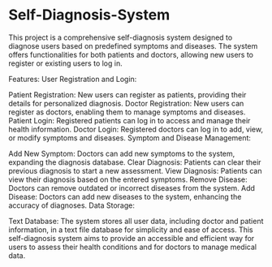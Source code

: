 # Self-Diagnosis-System
This project is a comprehensive self-diagnosis system designed to diagnose users based on predefined symptoms and diseases. The system offers functionalities for both patients and doctors, allowing new users to register or existing users to log in.

Features:
User Registration and Login:

Patient Registration: New users can register as patients, providing their details for personalized diagnosis.
Doctor Registration: New users can register as doctors, enabling them to manage symptoms and diseases.
Patient Login: Registered patients can log in to access and manage their health information.
Doctor Login: Registered doctors can log in to add, view, or modify symptoms and diseases.
Symptom and Disease Management:

Add New Symptom: Doctors can add new symptoms to the system, expanding the diagnosis database.
Clear Diagnosis: Patients can clear their previous diagnosis to start a new assessment.
View Diagnosis: Patients can view their diagnosis based on the entered symptoms.
Remove Disease: Doctors can remove outdated or incorrect diseases from the system.
Add Disease: Doctors can add new diseases to the system, enhancing the accuracy of diagnoses.
Data Storage:

Text Database: The system stores all user data, including doctor and patient information, in a text file database for simplicity and ease of access.
This self-diagnosis system aims to provide an accessible and efficient way for users to assess their health conditions and for doctors to manage medical data.
